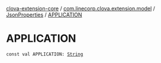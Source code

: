 [clova-extension-core](../../index.md) / [com.linecorp.clova.extension.model](../index.md) / [JsonProperties](index.md) / [APPLICATION](./-a-p-p-l-i-c-a-t-i-o-n.md)

# APPLICATION

`const val APPLICATION: `[`String`](https://kotlinlang.org/api/latest/jvm/stdlib/kotlin/-string/index.html)
